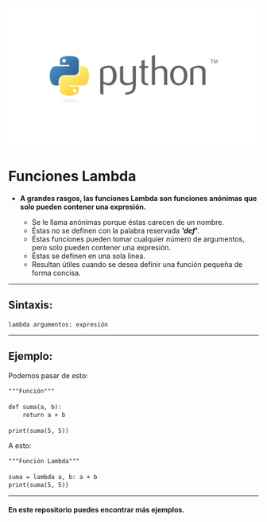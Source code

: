 ![Imagen_Python](images/Banner_Python.png)

# Funciones Lambda

* **A grandes rasgos, las funciones Lambda son funciones anónimas que solo pueden contener una expresión.**

  * Se le llama anónimas porque éstas carecen de un nombre.
  * Éstas no se definen con la palabra reservada **_'def'_**.
  * Éstas funciones pueden tomar cualquier número de argumentos, pero solo pueden contener una expresión.
  * Éstas se definen en una sola línea.
  * Resultan útiles cuando se desea definir una función pequeña de forma concisa.

---

## Sintaxis:

```
lambda argumentos: expresión
```

---

## Ejemplo:

Podemos pasar de esto:

```
"""Función"""

def suma(a, b):
    return a + b

print(suma(5, 5))
```

A esto:

```
"""Función Lambda"""

suma = lambda a, b: a + b
print(suma(5, 5))
```

---

#### En este repositorio puedes encontrar más ejemplos.